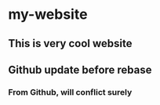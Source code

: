 # my-website

## This is very cool website

## Github update before rebase

### From Github, will conflict surely

